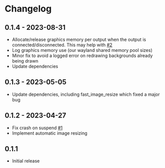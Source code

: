# Changelog

## 0.1.4 - 2023-08-31
- Allocate/release graphics memory per output when the output is connected/disconnected. This may help with [#2](https://github.com/gergo-salyi/multibg-sway/issues/1)
- Log graphics memory use (our wayland shared memory pool sizes)
- Minor fix to avoid a logged error on redrawing backgrounds already being drawn
- Update dependencies

## 0.1.3 - 2023-05-05
- Update dependencies, including fast_image_resize which fixed a major bug

## 0.1.2 - 2023-04-27
- Fix crash on suspend [#1](https://github.com/gergo-salyi/multibg-sway/issues/1)
- Implement automatic image resizing

## 0.1.1
- Initial release
